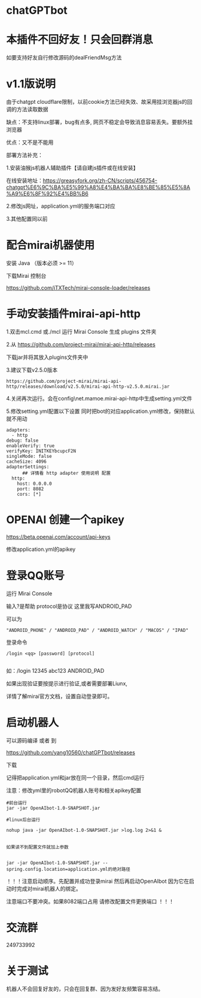 # chatGPTbot

# 本插件不回好友！只会回群消息
如要支持好友自行修改源码的dealFriendMsg方法

# v1.1版说明
由于chatgpt cloudflare限制，以前cookie方法已经失效、故采用挂浏览器js的回调的方法读取数据

缺点：不支持linux部署，bug有点多, 网页不稳定会导致消息容易丢失。要额外挂浏览器

优点：又不是不能用

部署方法补充：

1.安装油猴js机器人辅助插件【请自建js插件或在线安装】

在线安装地址：https://greasyfork.org/zh-CN/scripts/456754-chatgpt%E6%9C%BA%E5%99%A8%E4%BA%BA%E8%BE%85%E5%8A%A9%E6%8F%92%E4%BB%B6

2.修改js网址，application.yml的服务端口对应

3.其他配置同以前


# 配合mirai机器使用
安装 Java （版本必须 >= 11）

下载Mirai 控制台

https://github.com/iTXTech/mirai-console-loader/releases

# 手动安装插件mirai-api-http

1.双击mcl.cmd 或./mcl 运行 Mirai Console 生成 plugins 文件夹

2.从 https://github.com/project-mirai/mirai-api-http/releases

下载jar并将其放入plugins文件夹中

3.建议下载v2.5.0版本
```
https://github.com/project-mirai/mirai-api-http/releases/download/v2.5.0/mirai-api-http-v2.5.0.mirai.jar

```

4.关闭再次运行。会在config\net.mamoe.mirai-api-http中生成setting.yml文件

5.修改setting.yml配置以下设置 同时把bot的对应application.yml修改，保持默认就不用动
```properties
adapters: 
  - http
debug: false
enableVerify: true
verifyKey: INITKEYbcupcF2N
singleMode: false
cacheSize: 4096
adapterSettings: 
      ## 详情看 http adapter 使用说明 配置
  http:
    host: 0.0.0.0
    port: 8082
    cors: [*]

```
# OPENAI 创建一个apikey 

https://beta.openai.com/account/api-keys

修改application.yml的apikey



# 登录QQ账号
运行 Mirai Console

输入?是帮助  protocol是协议 这里我写ANDROID_PAD

可以为
```
"ANDROID_PHONE" / "ANDROID_PAD" / "ANDROID_WATCH" / "MACOS" / "IPAD"

```
登录命令

```shell
/login <qq> [password] [protocol]


```
如：/login 12345 abc123 ANDROID_PAD

如果出现验证要按提示进行验证,或者需要部署Liunx,

详情了解mirai官方文档，设置自动登录即可。



# 启动机器人

可以源码编译 或者 到

https://github.com/yang10560/chatGPTbot/releases

下载 

记得把application.yml和jar放在同一个目录，然后cmd运行

注意：修改yml里的robotQQ机器人账号和相关apikey配置

```shell
#前台运行
jar -jar OpenAIbot-1.0-SNAPSHOT.jar

#linux后台运行

nohup java -jar OpenAIbot-1.0-SNAPSHOT.jar >log.log 2>&1 &


如果读不到配置文件就加上参数
```
```

jar -jar OpenAIbot-1.0-SNAPSHOT.jar --spring.config.location=application.yml的绝对路径
```


！！！注意启动顺序。先配置并成功登录mirai 然后再启动OpenAIbot 
因为它在启动时完成对mirai机器人的绑定。

注意端口不要冲突。如果8082端口占用 请修改配置文件更换端口
！！！

# 交流群

249733992

# 关于测试
机器人不会回复好友的，只会在回复群、因为发好友频繁容易冻结。